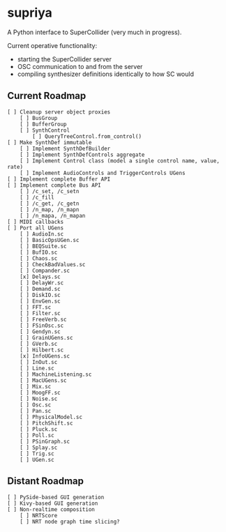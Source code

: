 supriya
=======

A Python interface to SuperCollider (very much in progress).

Current operative functionality:

- starting the SuperCollider server
- OSC communication to and from the server
- compiling synthesizer definitions identically to how SC would

Current Roadmap
---------------

    [ ] Cleanup server object proxies
        [ ] BusGroup
        [ ] BufferGroup
        [ ] SynthControl
            [ ] QueryTreeControl.from_control()
    [ ] Make SynthDef immutable
        [ ] Implement SynthDefBuilder
        [ ] Implement SynthDefControls aggregate
        [ ] Implement Control class (model a single control name, value, rate)
        [ ] Implement AudioControls and TriggerControls UGens
    [ ] Implement complete Buffer API
    [ ] Implement complete Bus API
        [ ] /c_set, /c_setn 
        [ ] /c_fill
        [ ] /c_get, /c_getn
        [ ] /n_map, /n_mapn
        [ ] /n_mapa, /n_mapan
    [ ] MIDI callbacks
    [ ] Port all UGens
        [ ] AudioIn.sc
        [ ] BasicOpsUGen.sc
        [ ] BEQSuite.sc
        [ ] BufIO.sc
        [ ] Chaos.sc
        [ ] CheckBadValues.sc
        [ ] Compander.sc
        [x] Delays.sc
        [ ] DelayWr.sc
        [ ] Demand.sc
        [ ] DiskIO.sc
        [ ] EnvGen.sc
        [ ] FFT.sc
        [ ] Filter.sc
        [ ] FreeVerb.sc
        [ ] FSinOsc.sc
        [ ] Gendyn.sc
        [ ] GrainUGens.sc
        [ ] GVerb.sc
        [ ] Hilbert.sc
        [x] InfoUGens.sc
        [ ] InOut.sc
        [ ] Line.sc
        [ ] MachineListening.sc
        [ ] MacUGens.sc
        [ ] Mix.sc
        [ ] MoogFF.sc
        [ ] Noise.sc
        [ ] Osc.sc
        [ ] Pan.sc
        [ ] PhysicalModel.sc
        [ ] PitchShift.sc
        [ ] Pluck.sc
        [ ] Poll.sc
        [ ] PSinGraph.sc
        [ ] Splay.sc
        [ ] Trig.sc
        [ ] UGen.sc

Distant Roadmap
---------------

    [ ] PySide-based GUI generation
    [ ] Kivy-based GUI generation
    [ ] Non-realtime composition
        [ ] NRTScore
        [ ] NRT node graph time slicing?

